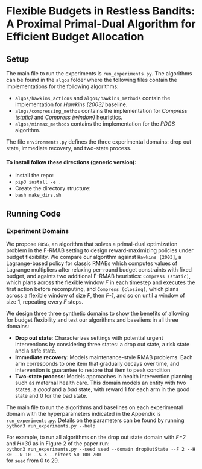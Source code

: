 # Flexible Budgets in Restless Bandits: A Proximal Primal-Dual Algorithm for Efficient Budget Allocation

## Setup
The main file to run the experiments is `run_experiments.py`. The algorithms can be found in the `algos` folder where the following files contain the implementations for the following algorithms:
- `algos/hawkins_actions` and `algos/hawkins_methods` contain the implementation for *Hawkins [2003]* baseline.
- `alogs/compressing_methos` contains the implementation for *Compress (static)* and *Compress (window)* heuristics.
- `algos/minmax_methods` contains the implementation for the *PDGS* algorithm.

The file `environments.py` defines the three experimental domains: drop out state, immediate recovery, and two-state process.

#### To install follow these directions (generic version):

- Install the repo:
- `pip3 install -e .`
- Create the directory structure:
- `bash make_dirs.sh`

## Running Code 
### Experiment Domains

We propose `PDSG`, an algorithm that solves a primal-dual optimization problem in the F-RMAB setting to design reward-maximizing policies under budget flexibility. We compare our algorithm against `Hawkins [2003]`, a Lagrange-based policy for classic RMABs which computes values of Lagrange multipliers after relaxing per-round budget constraints with fixed budget, and againts two additional F-RMAB heuristics: `Compress (static)`, which plans across the flexible window *F* in each timestep and executes the first action before recomputing, and `Compress (closing)`, which plans across a flexible window of size *F*, then *F-1*, and so on until a window of size 1, repeating every *F* steps.

We design three three synthetic domains to show the benefits of allowing for budget flexibility and test our algorithms and baseliens in all three domains:
- **Drop out state**: Characterizes settings with potential urgent interventions by considering three states: a drop out state, a risk state and a safe state.
- **Immediate recovery**: Models maintenance-style RMAB problems. Each arm corresponds to one item that gradually decays over time, and intervention is guarantee to restore that item to peak condition
- **Two-state process**: Models approaches in health intervention planning such as maternal health care. This domain models an entity with two states, a *good* and a *bad* state, with reward 1 for each arm in the good state and 0 for the bad state.

The main file to run the algorithms and baselines on each experimental domain with the hyperparameters indicated in the Appendix is `run_experiments.py`. Details on the parameters can be found by running `python3 run_experiments.py --help`

For example, to run all algorithms on the drop out state domain with *F=2* and *H=30* as in Figure 2 of the paper run:\
`python3 run_experiments.py --seed seed --domain dropOutState --F 2 --H 30 --N 10 --S 3 --niters 50 100 200`\
for `seed` from 0 to 29.
